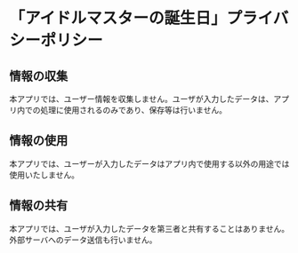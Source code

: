 # 「アイドルマスターの誕生日」プライバシーポリシー
## 情報の収集
本アプリでは、ユーザー情報を収集しません。ユーザが入力したデータは、アプリ内での処理に使用されるのみであり、保存等は行いません。

## 情報の使用
本アプリでは、ユーザーが入力したデータはアプリ内で使用する以外の用途では使用いたしません。

## 情報の共有
本アプリでは、ユーザが入力したデータを第三者と共有することはありません。外部サーバへのデータ送信も行いません。
